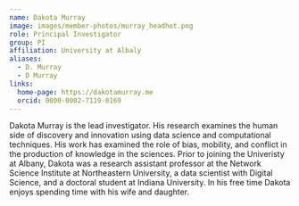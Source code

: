 ```yaml
---
name: Dakota Murray
image: images/member-photos/murray_headhot.png
role: Principal Investigator
group: PI
affiliation: University at Albaly
aliases:
  - D. Murray
  - D Murray
links:
  home-page: https://dakotamurray.me
  orcid: 0000-0002-7119-0169
---
```


Dakota Murray is the lead investigator. His research examines the human side of discovery and innovation using data science and computational techniques. His work has examined the role of bias, mobility, and conflict in the production of knowledge in the sciences. Prior to joining the Univeristy at Albany, Dakota was a research assistant professor at the Network Science Institute at Northeastern University, a data scientist with Digital Science, and a doctoral student at Indiana University. In his free time Dakota enjoys spending time with his wife and daughter.